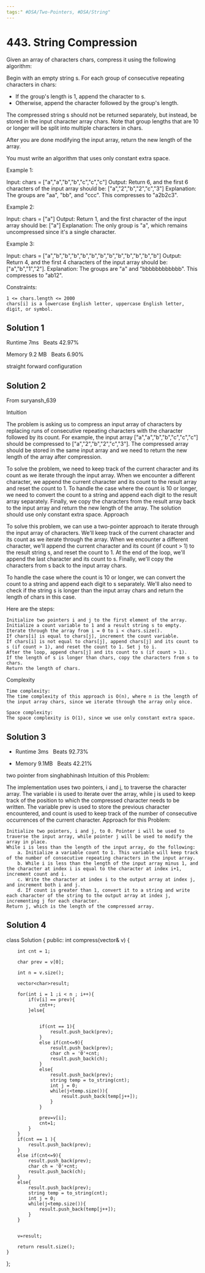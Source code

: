 ```yaml
---
tags:" #DSA/Two-Pointers, #DSA/String"
---
```

# 443. String Compression

Given an array of characters chars, compress it using the following algorithm:

Begin with an empty string s. For each group of consecutive repeating characters in chars:

- If the group's length is 1, append the character to s.
- Otherwise, append the character followed by the group's length.

The compressed string s should not be returned separately, but instead, be stored in the input character array chars. Note that group lengths that are 10 or longer will be split into multiple characters in chars.

After you are done modifying the input array, return the new length of the array.

You must write an algorithm that uses only constant extra space.

 

Example 1:

Input: chars = ["a","a","b","b","c","c","c"]
Output: Return 6, and the first 6 characters of the input array should be: ["a","2","b","2","c","3"]
Explanation: The groups are "aa", "bb", and "ccc". This compresses to "a2b2c3".

Example 2:

Input: chars = ["a"]
Output: Return 1, and the first character of the input array should be: ["a"]
Explanation: The only group is "a", which remains uncompressed since it's a single character.

Example 3:

Input: chars = ["a","b","b","b","b","b","b","b","b","b","b","b","b"]
Output: Return 4, and the first 4 characters of the input array should be: ["a","b","1","2"].
Explanation: The groups are "a" and "bbbbbbbbbbbb". This compresses to "ab12".

 

Constraints:

    1 <= chars.length <= 2000
    chars[i] is a lowercase English letter, uppercase English letter, digit, or symbol.

## Solution 1
Runtime 7ms &nbsp; Beats 42.97%

Memory 9.2 MB &nbsp; Beats 6.90%

straight forward configuration

## Solution 2
From suryansh_639

Intuition

The problem is asking us to compress an input array of characters by replacing runs of consecutive repeating characters with the character followed by its count. For example, the input array ["a","a","b","b","c","c","c"] should be compressed to ["a","2","b","2","c","3"]. The compressed array should be stored in the same input array and we need to return the new length of the array after compression.

To solve the problem, we need to keep track of the current character and its count as we iterate through the input array. When we encounter a different character, we append the current character and its count to the result array and reset the count to 1. To handle the case where the count is 10 or longer, we need to convert the count to a string and append each digit to the result array separately. Finally, we copy the characters from the result array back to the input array and return the new length of the array. The solution should use only constant extra space.
Approach

To solve this problem, we can use a two-pointer approach to iterate through the input array of characters. We'll keep track of the current character and its count as we iterate through the array. When we encounter a different character, we'll append the current character and its count (if count > 1) to the result string s, and reset the count to 1. At the end of the loop, we'll append the last character and its count to s. Finally, we'll copy the characters from s back to the input array chars.

To handle the case where the count is 10 or longer, we can convert the count to a string and append each digit to s separately. We'll also need to check if the string s is longer than the input array chars and return the length of chars in this case.

Here are the steps:

    Initialize two pointers i and j to the first element of the array.
    Initialize a count variable to 1 and a result string s to empty.
    Iterate through the array from i = 0 to i < chars.size().
    If chars[i] is equal to chars[j], increment the count variable.
    If chars[i] is not equal to chars[j], append chars[j] and its count to s (if count > 1), and reset the count to 1. Set j to i.
    After the loop, append chars[j] and its count to s (if count > 1).
    If the length of s is longer than chars, copy the characters from s to chars.
    Return the length of chars.

Complexity

    Time complexity:
    The time complexity of this approach is O(n), where n is the length of the input array chars, since we iterate through the array only once.

    Space complexity:
    The space complexity is O(1), since we use only constant extra space.


## Solution 3
- Runtime 3ms &nbsp; Beats 92.73%

- Memory 9.1MB &nbsp; Beats 42.21%

two pointer from singhabhinash
Intuition of this Problem:

The implementation uses two pointers, i and j, to traverse the character array. The variable i is used to iterate over the array, while j is used to keep track of the position to which the compressed character needs to be written. The variable prev is used to store the previous character encountered, and count is used to keep track of the number of consecutive occurrences of the current character.
Approach for this Problem:

    Initialize two pointers, i and j, to 0. Pointer i will be used to traverse the input array, while pointer j will be used to modify the array in place.
    While i is less than the length of the input array, do the following:
        a. Initialize a variable count to 1. This variable will keep track of the number of consecutive repeating characters in the input array.
        b. While i is less than the length of the input array minus 1, and the character at index i is equal to the character at index i+1, increment count and i.
        c. Write the character at index i to the output array at index j, and increment both i and j.
        d. If count is greater than 1, convert it to a string and write each character of the string to the output array at index j, incrementing j for each character.
    Return j, which is the length of the compressed array.

## Solution 4

class Solution {
public:
int compress(vector<char>& v) {
        
        int cnt = 1;

        char prev = v[0];

        int n = v.size();

        vector<char>result;

        for(int i = 1 ;i < n ; i++){
            if(v[i] == prev){
                cnt++;
            }else{
                

                if(cnt == 1){
                    result.push_back(prev);
                }
                else if(cnt<=9){
                    result.push_back(prev);
                    char ch = '0'+cnt;
                    result.push_back(ch);
                }
                else{
                    result.push_back(prev);
                    string temp = to_string(cnt);
                    int j = 0;
                    while(j<temp.size()){
                        result.push_back(temp[j++]);
                    }
                }
                
                prev=v[i];
                cnt=1;
            }
        }
        if(cnt == 1 ){
            result.push_back(prev);
        }
        else if(cnt<=9){
            result.push_back(prev);
            char ch = '0'+cnt;
            result.push_back(ch);
        }
        else{
            result.push_back(prev);
            string temp = to_string(cnt);
            int j = 0;
            while(j<temp.size()){
                result.push_back(temp[j++]);
            }
        }


        v=result;
      
        return result.size();
    }
};

